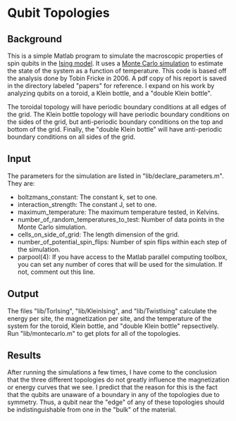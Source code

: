 Qubit Topologies
================


Background
----------
This is a simple Matlab program to simulate the macroscopic properties of spin qubits in the [Ising model]("http://en.wikipedia.org/wiki/Ising_model").  It uses a [Monte Carlo simulation]("http://en.wikipedia.org/wiki/Monte_Carlo_method") to estimate the state of the system as a function of temperature.  This code is based off the analysis done by Tobin Fricke in 2006.  A pdf copy of his report is saved in the directory labeled "papers" for reference.  I expand on his work by analyzing qubits on a toroid, a Klein bottle, and a "double Klein bottle".

The toroidal topology will have periodic boundary conditions at all edges of the grid.  The Klein bottle topology will have periodic boundary conditions on the sides of the grid, but anti-periodic boundary conditions on the top and bottom of the grid.  Finally, the "double Klein bottle" will have anti-periodic boundary conditions on all sides of the grid.


Input
-----
The parameters for the simulation are listed in "lib/declare_parameters.m".  They are:

* boltzmans\_constant: The constant k, set to one.
* interaction\_strength: The constant J, set to one.
* maximum\_temperature: The maximum temperature tested, in Kelvins.
* number\_of\_random\_temperatures\_to\_test: Number of data points in the Monte Carlo simulation.
* cells\_on\_side\_of\_grid: The length dimension of the grid.
* number\_of\_potential\_spin\_flips: Number of spin flips within each step of the simulation.
* parpool(4): If you have access to the Matlab parallel computing toolbox, you can set any number of cores that will be used for the simulation.  If not, comment out this line.


Output
------
The files "lib/TorIsing", "lib/KleinIsing", and "lib/TwistIsing" calculate the energy per site, the magnetization per site, and the temperature of the system for the toroid, Klein bottle, and "double Klein bottle" repsectively.  Run "lib/montecarlo.m" to get plots for all of the topologies.


Results
-------
After running the simulations a few times, I have come to the conclusion that the three different topologies do not greatly influence the magnetization or energy curves that we see.  I predict that the reason for this is the fact that the qubits are unaware of a boundary in any of the topologies due to symmetry.  Thus, a qubit near the "edge" of any of these topologies should be indistinguishable from one in the "bulk" of the material.
